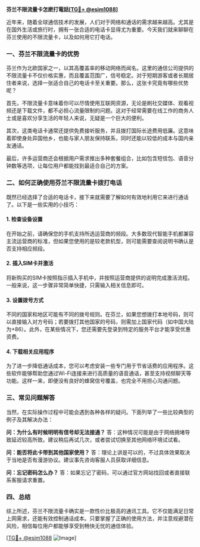 **芬兰不限流量卡怎麽打電話[[TG💪+ @esim1088](https://t.me/s/esim1088)]**

近年来，随着全球通信技术的发展，人们对于网络和通话的需求越来越高。尤其是在国外生活或旅行时，拥有一张合适的电话卡显得尤为重要。今天我们就来聊聊在芬兰使用的不限流量卡，以及如何用它打电话。

### 一、芬兰不限流量卡的优势

芬兰作为北欧国家之一，以其高覆盖率的移动网络而闻名。这里的通信公司提供的不限流量卡不仅价格实惠，而且覆盖范围广，信号稳定。对于短期游客或者长期居住者来说，选择一张适合自己的电话卡至关重要。那么，这张卡究竟有哪些优势呢？

首先，不限流量卡意味着你可以尽情使用互联网资源，无论是刷社交媒体、观看视频还是下载文件，都不必担心流量限制的问题。这对于经常需要在线工作的商务人士或是喜欢分享生活的年轻人来说，无疑是一个巨大的便利。

其次，这类电话卡通常还提供免费接听服务，并且拨打国际长途费用低廉。这意味着即使身处异国他乡，也能与家人朋友保持联系，同时还能以较低的成本与国内亲友通话。

最后，许多运营商还会根据用户需求推出多种套餐组合，比如包含短信包、语音分钟数等选项，让每位用户都能找到最适合自己的方案。

### 二、如何正确使用芬兰不限流量卡拨打电话

既然已经选择了合适的电话卡，接下来就需要了解如何有效地利用它来进行通话了。以下是一些实用的小技巧：

#### 1. 检查设备设置
在开始之前，请确保您的手机支持所选运营商的频段。大多数现代智能手机都兼容主流运营商的标准，但如果您使用的是较老款机型，则可能需要查阅说明书确认是否支持相应频段。

#### 2. 插入SIM卡并激活
将新购买的SIM卡按照指示插入手机中，并按照运营商提供的说明完成激活流程。一般来说，这一步骤非常简单快捷，只需输入相关信息即可。

#### 3. 设置拨号方式
不同的国家和地区可能有不同的拨号规则。在芬兰，如果您想拨打本地号码，则可以直接输入对方号码；若要拨打其他国家的号码，则需加上国家代码（如中国大陆为+86）。此外，在某些情况下，您还需要先登录到特定的服务平台才能享受优惠资费。

#### 4. 下载相关应用程序
为了进一步降低通话成本，您可以考虑安装一些专门用于节省话费的应用程序。这些软件能够帮助您通过Wi-Fi连接来进行高质量的语音通话，甚至支持视频聊天等功能。这样一来，即便没有良好的蜂窝信号覆盖，也完全不用担心沟通问题。

### 三、常见问题解答

当然，在实际操作过程中可能会遇到各种各样的疑问。下面列举了一些比较典型的例子及其解决办法：

**问：为什么有时候明明有信号却无法接通？**
答：这种情况可能是由于网络拥堵导致延迟较高所致。建议稍后再试几次，或者尝试切换至其他网络环境试试看。

**问：能否将此卡带到其他国家使用？**
答：理论上讲是可以的，不过具体效果取决于当地是否有漫游协议。建议事先咨询客服人员获取详细信息。

**问：忘记密码怎么办？**
答：如果忘记了密码，可以通过官方网站找回或者直接联系客服请求重置。

### 四、总结

综上所述，芬兰不限流量卡确实是一款性价比极高的通讯工具。它不仅能满足日常上网需求，还能有效控制通话成本。只要掌握了正确的使用方法，并注意规避潜在风险，相信每位用户都能够享受到畅快无忧的通信体验。

[[TG💪+ @esim1088](https://t.me/s/esim1088) ![Image](https://i.postimg.cc/4NQfJmqS/Snipaste-2025-05-13-00-14-12.png)]